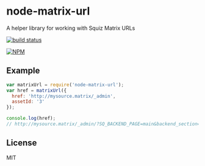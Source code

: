 node-matrix-url
================

A helper library for working with Squiz Matrix URLs

[![build status](https://secure.travis-ci.org/joshgillies/node-curli.svg)](http://travis-ci.org/joshgillies/node-matrix-url)

[![NPM](https://nodei.co/npm/curli.png?downloads=true&stars=true)](https://nodei.co/npm/node-matrix-url/)

Example
-------

```js
var matrixUrl = require('node-matrix-url');
var href = matrixUrl({
  href: 'http://mysource.matrix/_admin',
  assetId: '3'
});

console.log(href);
// http://mysource.matrix/_admin/?SQ_BACKEND_PAGE=main&backend_section=am&am_section=edit_asset&assetid=3&asset_ei_screen=&ignore_frames=1
```

License
-------

MIT
